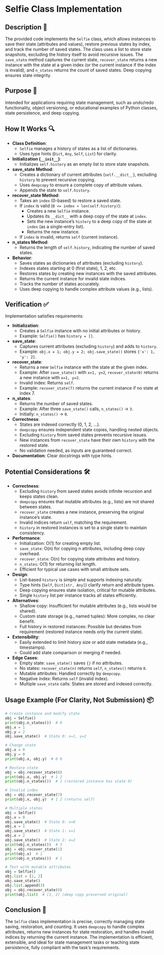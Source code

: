 # Selfie Class Implementation

## Description 📝

The provided code implements the `Selfie` class, which allows instances to save their state (attributes and values), restore previous states by index, and track the number of saved states.
The class uses a list to store state snapshots, excluding the history itself to avoid recursive issues.
The `save_state` method captures the current state, `recover_state` returns a new instance with the state at a given index (or the current instance if the index is invalid), and `n_states` returns the count of saved states.
Deep copying ensures state integrity.

## Purpose 🎯

Intended for applications requiring state management, such as undo/redo functionality, object versioning, or educational examples of Python classes, state persistence, and deep copying.

## How It Works 🔍

-   **Class Definition**:
    -   `Selfie` manages a history of states as a list of dictionaries.
    -   Uses type hints (`Dict`, `Any`, `Self`, `List`) for clarity.
-   **Initialization (`__init__`)**:
    -   Initializes `self.history` as an empty list to store state snapshots.
-   **save_state Method**:
    -   Creates a dictionary of current attributes (`self.__dict__`), excluding `history` to prevent recursive copying.
    -   Uses `deepcopy` to ensure a complete copy of attribute values.
    -   Appends the state to `self.history`.
-   **recover_state Method**:
    -   Takes an `index` (0-based) to restore a saved state.
    -   If `index` is valid (`0 <= index < len(self.history)`):
        -   Creates a new `Selfie` instance.
        -   Updates its `__dict__` with a deep copy of the state at `index`.
        -   Sets the new instance’s `history` to a deep copy of the state at `index` (as a single-entry list).
        -   Returns the new instance.
    -   If `index` is invalid, returns `self` (current instance).
-   **n_states Method**:
    -   Returns the length of `self.history`, indicating the number of saved states.
-   **Behavior**:
    -   Saves states as dictionaries of attributes (excluding `history`).
    -   Indexes states starting at 0 (first state), 1, 2, etc.
    -   Restores states by creating new instances with the saved attributes.
    -   Returns the current instance for invalid state indices.
    -   Tracks the number of states accurately.
    -   Uses deep copying to handle complex attribute values (e.g., lists).

## Verification ✅

Implementation satisfies requirements:

-   **Initialization**:
    -   Creates a `Selfie` instance with no initial attributes or history.
    -   Example: `Selfie()` has `history = []`.
-   **save_state**:
    -   Captures current attributes (excluding `history`) and adds to `history`.
    -   Example: `obj.x = 1; obj.y = 2; obj.save_state()` stores `{'x': 1, 'y': 2}`.
-   **recover_state**:
    -   Returns a new `Selfie` instance with the state at the given index.
    -   Example: After `save_state()` with `x=1, y=2`, `recover_state(0)` returns a new instance with `x=1, y=2`.
    -   Invalid index: Returns `self`.
    -   Example: `recover_state(7)` returns the current instance if no state at index 7.
-   **n_states**:
    -   Returns the number of saved states.
    -   Example: After three `save_state()` calls, `n_states()` → `3`.
    -   Initially: `n_states()` → `0`.
-   **Correctness**:
    -   States are indexed correctly (0, 1, 2, ...).
    -   `deepcopy` ensures independent state copies, handling nested objects.
    -   Excluding `history` from saved states prevents recursive issues.
    -   New instances from `recover_state` have their own `history` with the restored state.
    -   No validation needed, as inputs are guaranteed correct.
-   **Documentation**: Clear docstrings with type hints.

## Potential Considerations 🛠️

-   **Correctness**:
    -   Excluding `history` from saved states avoids infinite recursion and keeps states clean.
    -   `deepcopy` ensures that mutable attributes (e.g., lists) are not shared between states.
    -   `recover_state` creates a new instance, preserving the original instance’s state.
    -   Invalid indices return `self`, matching the requirement.
    -   `history` in restored instances is set to a single state to maintain consistency.
-   **Performance**:
    -   Initialization: O(1) for creating empty list.
    -   `save_state`: O(n) for copying n attributes, including deep copy overhead.
    -   `recover_state`: O(n) for copying state attributes and history.
    -   `n_states`: O(1) for returning list length.
    -   Efficient for typical use cases with small attribute sets.
-   **Design**:
    -   List-based `history` is simple and supports indexing naturally.
    -   Type hints (`Self`, `Dict[str, Any]`) clarify return and attribute types.
    -   Deep copying ensures state isolation, critical for mutable attributes.
    -   Single `history` list per instance tracks all states efficiently.
-   **Alternatives**:
    -   Shallow copy: Insufficient for mutable attributes (e.g., lists would be shared).
    -   Custom state storage (e.g., named tuples): More complex, no clear benefit.
    -   Full history in restored instances: Possible but deviates from requirement (restored instance needs only the current state).
-   **Extensibility**:
    -   Easily extended to limit history size or add state metadata (e.g., timestamps).
    -   Could add state comparison or merging if needed.
-   **Edge Cases**:
    -   Empty state: `save_state()` saves `{}` if no attributes.
    -   No states: `recover_state(n)` returns `self`, `n_states()` returns `0`.
    -   Mutable attributes: Handled correctly by `deepcopy`.
    -   Negative index: Returns `self` (invalid index).
    -   Multiple `save_state` calls: States are stored and indexed correctly.

## Usage Example (For Clarity, Not Submission) 📦

```python
# Create instance and modify state
obj = Selfie()
print(obj.n_states())  # 0
obj.x = 1
obj.y = 2
obj.save_state()  # State 0: x=1, y=2

# Change state
obj.x = 0
obj.y = 0
print(obj.x, obj.y)  # 0 0

# Restore state
obj = obj.recover_state(0)
print(obj.x, obj.y)  # 1 2
print(obj.n_states())  # 1 (restored instance has state 0)

# Invalid index
obj = obj.recover_state(7)
print(obj.x, obj.y)  # 1 2 (returns self)

# Multiple states
obj = Selfie()
obj.x = 0
obj.save_state()  # State 0: x=0
obj.x = 1
obj.save_state()  # State 1: x=1
obj.x = 2
obj.save_state()  # State 2: x=2
print(obj.n_states())  # 3
obj = obj.recover_state(1)
print(obj.x)  # 1
print(obj.n_states())  # 1

# Test with mutable attributes
obj = Selfie()
obj.list = [1, 2]
obj.save_state()
obj.list.append(3)
obj = obj.recover_state(0)
print(obj.list)  # [1, 2] (deep copy preserved original)
```

## Conclusion 🚀

The `Selfie` class implementation is precise, correctly managing state saving, restoration, and counting.
It uses `deepcopy` to handle complex attributes, returns new instances for state restoration, and handles invalid indices by returning the current instance.
The implementation is efficient, extensible, and ideal for state management tasks or teaching state persistence, fully compliant with the task’s requirements.
